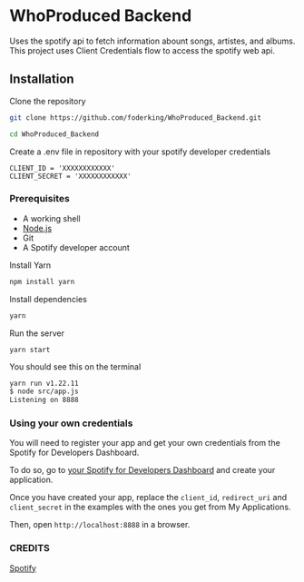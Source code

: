 # WhoProduced Backend

Uses the spotify api to fetch information abount songs, artistes, and albums.
This project uses Client Credentials flow to access the spotify web api.


## Installation

Clone the repository
```sh
git clone https://github.com/foderking/WhoProduced_Backend.git

cd WhoProduced_Backend
```
Create a .env file in repository with your spotify developer credentials
```
CLIENT_ID = 'XXXXXXXXXXXX'
CLIENT_SECRET = 'XXXXXXXXXXXX'
```

### Prerequisites

+ A working shell
+ [Node.js](http://www.nodejs.org/download/) 
+ Git
+ A Spotify developer account 

Install Yarn

```sh
npm install yarn
```

Install dependencies
```sh
yarn
```

Run the server
```ssh
yarn start
```

You should see this on the terminal
```sh
yarn run v1.22.11
$ node src/app.js
Listening on 8888
```

### Using your own credentials
You will need to register your app and get your own credentials from the Spotify for Developers Dashboard.

To do so, go to [your Spotify for Developers Dashboard](https://beta.developer.spotify.com/dashboard) and create your application. 

Once you have created your app, replace the `client_id`, `redirect_uri` and `client_secret` in the examples with the ones you get from My Applications.



Then, open `http://localhost:8888` in a browser.

### CREDITS
[Spotify](https://github.com/spotify/web-api-auth-examples.git)
